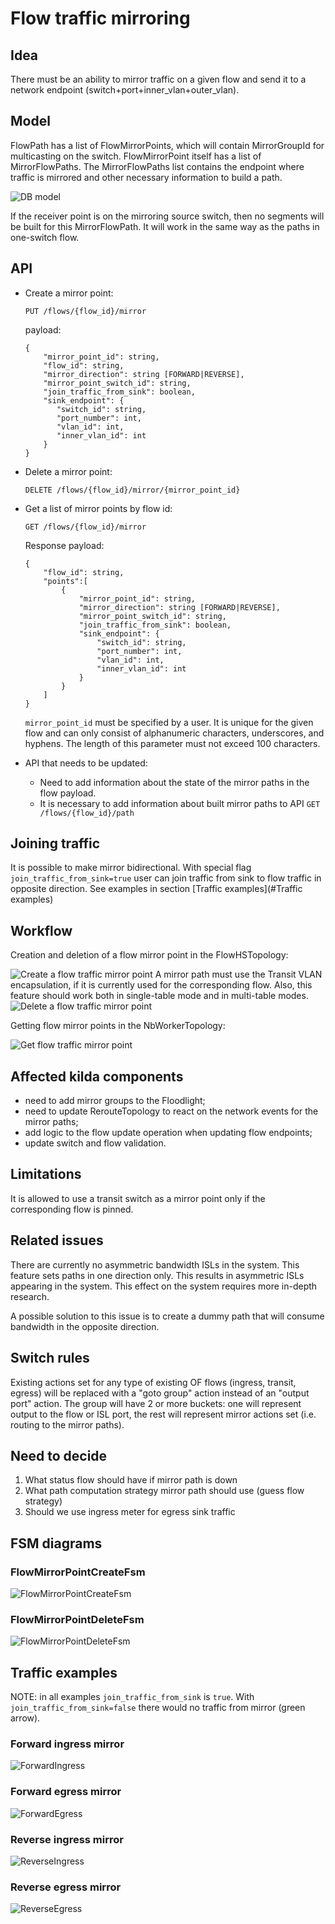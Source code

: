 # Flow traffic mirroring

## Idea
There must be an ability to mirror traffic on a given flow 
and send it to a network endpoint (switch+port+inner_vlan+outer_vlan).

## Model
FlowPath has a list of FlowMirrorPoints, which will contain MirrorGroupId for multicasting on the switch. 
FlowMirrorPoint itself has a list of MirrorFlowPaths. The MirrorFlowPaths list contains the endpoint 
where traffic is mirrored and other necessary information to build a path.

![DB model](./model.png "DB model")

If the receiver point is on the mirroring source switch, then no segments will be built for this MirrorFlowPath. 
It will work in the same way as the paths in one-switch flow.

## API
* Create a mirror point:
  
  `PUT /flows/{flow_id}/mirror`
  
  payload:
  ```
  {
      "mirror_point_id": string,
      "flow_id": string,
      "mirror_direction": string [FORWARD|REVERSE],
      "mirror_point_switch_id": string,
      "join_traffic_from_sink": boolean,
      "sink_endpoint": {
         "switch_id": string,
         "port_number": int,
         "vlan_id": int,
         "inner_vlan_id": int
      }
  }
  ```

* Delete a mirror point:

  `DELETE /flows/{flow_id}/mirror/{mirror_point_id}`


* Get a list of mirror points by flow id:

  `GET /flows/{flow_id}/mirror`

  Response payload:
  ```
  {
      "flow_id": string,
      "points":[
          {
              "mirror_point_id": string,
              "mirror_direction": string [FORWARD|REVERSE],
              "mirror_point_switch_id": string,
              "join_traffic_from_sink": boolean,
              "sink_endpoint": {
                  "switch_id": string,
                  "port_number": int,
                  "vlan_id": int,
                  "inner_vlan_id": int
              }
          }
      ]
  }
  ```
  `mirror_point_id` must be specified by a user. It is unique for the given flow and can only consist of alphanumeric 
  characters, underscores, and hyphens. The length of this parameter must not exceed 100 characters.


* API that needs to be updated: 
  - Need to add information about the state of the mirror paths in the flow payload.
  - It is necessary to add information about built mirror paths to API `GET /flows/{flow_id}/path`

## Joining traffic
It is possible to make mirror bidirectional. With special flag `join_traffic_from_sink=true` 
user can join traffic from sink to flow traffic in opposite direction.
See examples in section [Traffic examples](#Traffic examples)

## Workflow

Creation and deletion of a flow mirror point in the FlowHSTopology:

![Create a flow traffic mirror point](./create-mirror-point.png "Create a flow traffic mirror point")
A mirror path must use the Transit VLAN encapsulation, if it is currently used for the corresponding flow. 
Also, this feature should work both in single-table mode and in multi-table modes.
![Delete a flow traffic mirror point](./delete-mirror-point.png "Delete a flow traffic mirror point")

Getting flow mirror points in the NbWorkerTopology:

![Get flow traffic mirror point](./get-mirror-point.png "Get a flow traffic mirror point")

## Affected kilda components
* need to add mirror groups to the Floodlight;
* need to update RerouteTopology to react on the network events for the mirror paths;
* add logic to the flow update operation when updating flow endpoints;
* update switch and flow validation.

## Limitations
It is allowed to use a transit switch as a mirror point only if the corresponding flow is pinned.

## Related issues
There are currently no asymmetric bandwidth ISLs in the system. This feature sets paths in one direction only. 
This results in asymmetric ISLs appearing in the system. This effect on the system requires more in-depth research.

A possible solution to this issue is to create a dummy path that will consume bandwidth in the opposite direction.

## Switch rules
Existing actions set for any type of existing OF flows (ingress, transit, egress) 
will be replaced with a "goto group" action instead of an "output port" action.
The group will have 2 or more buckets: one will represent output to the flow or ISL port, 
the rest will represent mirror actions set (i.e. routing to the mirror paths).

## Need to decide
1. What status flow should have if mirror path is down
2. What path computation strategy mirror path should use (guess flow strategy)
3. Should we use ingress meter for egress sink traffic 

## FSM diagrams

### FlowMirrorPointCreateFsm
![FlowMirrorPointCreateFsm](./flow-create-mirror-point-fsm.png "FlowMirrorPointCreateFsm")

### FlowMirrorPointDeleteFsm
![FlowMirrorPointDeleteFsm](./flow-delete-mirror-point-fsm.png "FlowMirrorPointDeleteFsm")

## Traffic examples
NOTE: in all examples `join_traffic_from_sink` is `true`. With `join_traffic_from_sink=false`
there would no traffic from mirror (green arrow).

### Forward ingress mirror
![ForwardIngress](./forward_ingress_mirror.png "ForwardIngress")

### Forward egress mirror
![ForwardEgress](./forward_egress_mirror.png "ForwardEgress")

### Reverse ingress mirror
![ReverseIngress](./reverse_ingress_mirror.png "ReverseIngress")

### Reverse egress mirror
![ReverseEgress](./reverse_egress_mirror.png "ReverseEgress")
